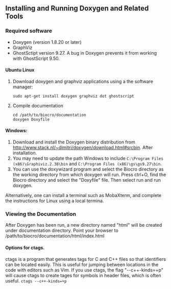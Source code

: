 ## Installing and Running Doxygen and Related Tools

### Required software
- Doxygen (version 1.8.20 or later)
- GraphViz
- GhostSctipt version 9.27. A bug in Doxygen prevents it from working with GhostScript 9.50.

#### Ubuntu Linux
1. Download doxygen and graphviz applications using a the software manager:
    ```
    sudo apt-get install doxygen graphviz dot ghostscript
    ```

2. Compile documentation
    ```
    cd /path/to/biocro/documentation
    doxygen Doxyfile
    ```

####  Windows:
1. Download and install the Doxygen binary distribution from <http://www.stack.nl/~dimitri/doxygen/download.html#srcbin>. After installation.
2. You may need to update the path Windows to include `C:\Program Files (x86)\Graphiviz.2.38\bin` and `C:\Program Files (x86)\gs\gs9.27\bin`.
3. You can use the doxywizard program and select the Biocro directory as the working directory from which doxygen will run. Press ctrl+O, find the Biocro directory and select the "Doxyfile" file. Then select run and run doxygen.

Alternatively, one can install a terminal such as MobaXterm, and complete the instructions for Linux using a local termina.

### Viewing the Documentation
After Doxygen has been run, a new directory named "html" will be created under documentation directory.  Point your browser to /path/to/biocro/documentation/html/index.html

#### Options for ctags.
ctags is a program that generates tags for C and C++ files so that identifiers can be located easily.
This is useful for jumping between locations in the code with editors such as Vim.
If you use ctags, the flag "--c++-kinds=+p" will cause ctags to create tages for symbols in header files, which is often useful.
    ```
    ctags --c++-kinds=+p
    ```

